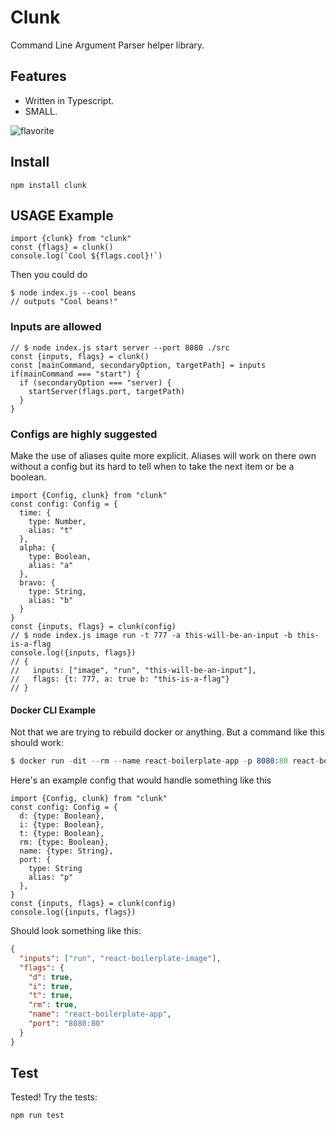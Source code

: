 # Clunk

Command Line Argument Parser helper library.

## Features

- Written in Typescript.
- SMALL.

![flavorite](https://raw.githubusercontent.com/patomation/clunk/master/patrick-star.png)

## Install

```
npm install clunk
```

## USAGE Example

```JS
import {clunk} from "clunk"
const {flags} = clunk()
console.log(`Cool ${flags.cool}!`)
```

Then you could do

```
$ node index.js --cool beans
// outputs "Cool beans!"
```

### Inputs are allowed

```JS
// $ node index.js start server --port 8080 ./src
const {inputs, flags} = clunk()
const [mainCommand, secondaryOption, targetPath] = inputs
if(mainCommand === "start") {
  if (secondaryOption === "server) {
    startServer(flags.port, targetPath)
  }
}
```

### Configs are highly suggested

Make the use of aliases quite more explicit.
Aliases will work on there own without a config but its hard to tell when to take the next item or be a boolean.

```TS
import {Config, clunk} from "clunk"
const config: Config = {
  time: {
    type: Number,
    alias: "t"
  },
  alpha: {
    type: Boolean,
    alias: "a"
  },
  bravo: {
    type: String,
    alias: "b"
  }
}
const {inputs, flags} = clunk(config)
// $ node index.js image run -t 777 -a this-will-be-an-input -b this-is-a-flag
console.log({inputs, flags})
// {
//   inputs: ["image", "run", "this-will-be-an-input"],
//   flags: {t: 777, a: true b: "this-is-a-flag"}
// }
```

#### Docker CLI Example

Not that we are trying to rebuild docker or anything. But a command like this should work:

```s
$ docker run -dit --rm --name react-boilerplate-app -p 8080:80 react-boilerplate-image
```

Here's an example config that would handle something like this

```TS
import {Config, clunk} from "clunk"
const config: Config = {
  d: {type: Boolean},
  i: {type: Boolean},
  t: {type: Boolean},
  rm: {type: Boolean},
  name: {type: String},
  port: {
    type: String
    alias: "p"
  },
}
const {inputs, flags} = clunk(config)
console.log({inputs, flags})
```

Should look something like this:

```json
{
  "inputs": ["run", "react-boilerplate-image"],
  "flags": {
    "d": true,
    "i": true,
    "t": true,
    "rm": true,
    "name": "react-boilerplate-app",
    "port": "8080:80"
  }
}
```

## Test

Tested!
Try the tests:

```
npm run test
```
